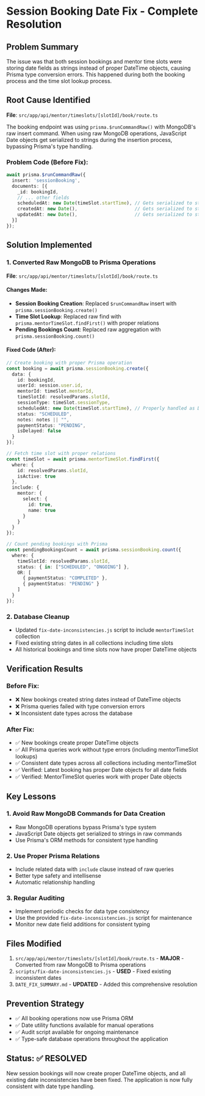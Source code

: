 # Session Booking Date Fix - Complete Resolution

## Problem Summary
The issue was that both session bookings and mentor time slots were storing date fields as strings instead of proper DateTime objects, causing Prisma type conversion errors. This happened during both the booking process and the time slot lookup process.

## Root Cause Identified
**File**: `src/app/api/mentor/timeslots/[slotId]/book/route.ts`

The booking endpoint was using `prisma.$runCommandRaw()` with MongoDB's raw insert command. When using raw MongoDB operations, JavaScript Date objects get serialized to strings during the insertion process, bypassing Prisma's type handling.

### Problem Code (Before Fix):
```typescript
await prisma.$runCommandRaw({
  insert: 'sessionBooking',
  documents: [{
    _id: bookingId,
    // ... other fields
    scheduledAt: new Date(timeSlot.startTime), // Gets serialized to string
    createdAt: new Date(),                     // Gets serialized to string  
    updatedAt: new Date(),                     // Gets serialized to string
  }]
});
```

## Solution Implemented

### 1. Converted Raw MongoDB to Prisma Operations
**File**: `src/app/api/mentor/timeslots/[slotId]/book/route.ts`

#### Changes Made:
- **Session Booking Creation**: Replaced `$runCommandRaw` insert with `prisma.sessionBooking.create()`
- **Time Slot Lookup**: Replaced raw find with `prisma.mentorTimeSlot.findFirst()` with proper relations
- **Pending Bookings Count**: Replaced raw aggregation with `prisma.sessionBooking.count()`

#### Fixed Code (After):
```typescript
// Create booking with proper Prisma operation
const booking = await prisma.sessionBooking.create({
  data: {
    id: bookingId,
    userId: session.user.id,
    mentorId: timeSlot.mentorId,
    timeSlotId: resolvedParams.slotId,
    sessionType: timeSlot.sessionType,
    scheduledAt: new Date(timeSlot.startTime), // Properly handled as DateTime
    status: "SCHEDULED",
    notes: notes || "",
    paymentStatus: "PENDING",
    isDelayed: false
  }
});

// Fetch time slot with proper relations
const timeSlot = await prisma.mentorTimeSlot.findFirst({
  where: {
    id: resolvedParams.slotId,
    isActive: true
  },
  include: {
    mentor: {
      select: {
        id: true,
        name: true
      }
    }
  }
});

// Count pending bookings with Prisma
const pendingBookingsCount = await prisma.sessionBooking.count({
  where: {
    timeSlotId: resolvedParams.slotId,
    status: { in: ["SCHEDULED", "ONGOING"] },
    OR: [
      { paymentStatus: "COMPLETED" },
      { paymentStatus: "PENDING" }
    ]
  }
});
```

### 2. Database Cleanup
- Updated `fix-date-inconsistencies.js` script to include `mentorTimeSlot` collection
- Fixed existing string dates in all collections including time slots
- All historical bookings and time slots now have proper DateTime objects

## Verification Results

### Before Fix:
- ❌ New bookings created string dates instead of DateTime objects
- ❌ Prisma queries failed with type conversion errors
- ❌ Inconsistent date types across the database

### After Fix:
- ✅ New bookings create proper DateTime objects
- ✅ All Prisma queries work without type errors (including mentorTimeSlot lookups)
- ✅ Consistent date types across all collections including mentorTimeSlot
- ✅ Verified: Latest booking has proper Date objects for all date fields
- ✅ Verified: MentorTimeSlot queries work with proper Date objects

## Key Lessons

### 1. Avoid Raw MongoDB Commands for Data Creation
- Raw MongoDB operations bypass Prisma's type system
- JavaScript Date objects get serialized to strings in raw commands
- Use Prisma's ORM methods for consistent type handling

### 2. Use Proper Prisma Relations
- Include related data with `include` clause instead of raw queries
- Better type safety and intellisense
- Automatic relationship handling

### 3. Regular Auditing
- Implement periodic checks for data type consistency
- Use the provided `fix-date-inconsistencies.js` script for maintenance
- Monitor new date field additions for consistent typing

## Files Modified
1. `src/app/api/mentor/timeslots/[slotId]/book/route.ts` - **MAJOR** - Converted from raw MongoDB to Prisma operations
2. `scripts/fix-date-inconsistencies.js` - **USED** - Fixed existing inconsistent dates
3. `DATE_FIX_SUMMARY.md` - **UPDATED** - Added this comprehensive resolution

## Prevention Strategy
- ✅ All booking operations now use Prisma ORM
- ✅ Date utility functions available for manual operations
- ✅ Audit script available for ongoing maintenance
- ✅ Type-safe database operations throughout the application

## Status: ✅ RESOLVED
New session bookings will now create proper DateTime objects, and all existing date inconsistencies have been fixed. The application is now fully consistent with date type handling.